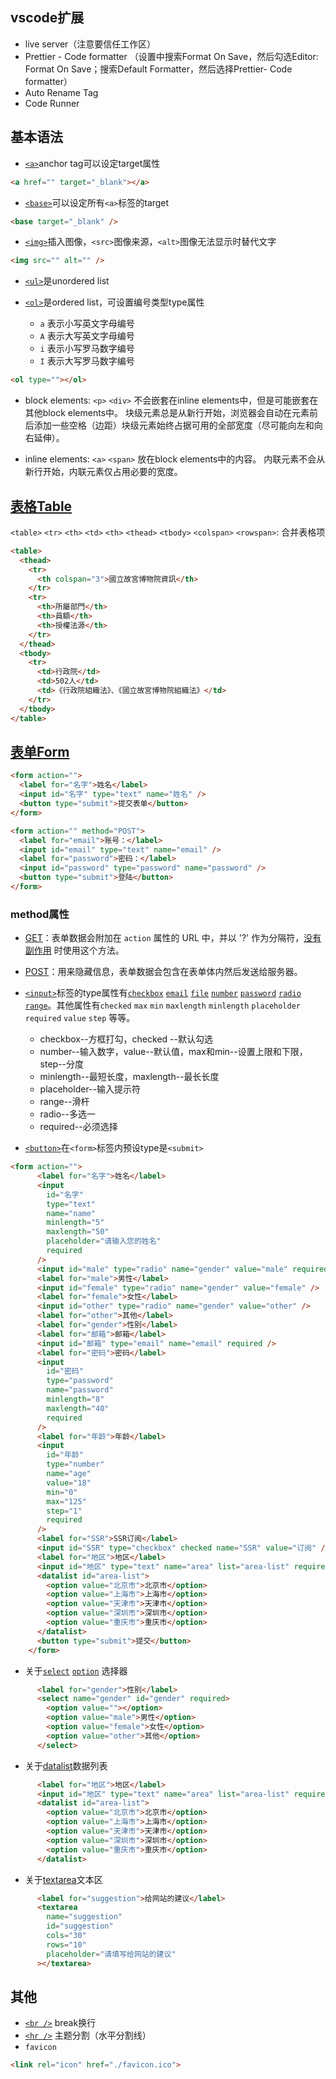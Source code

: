 ## vscode扩展

- live server（注意要信任工作区）
- Prettier - Code formatter （设置中搜索Format On Save，然后勾选Editor: Format On Save；搜索Default Formatter，然后选择Prettier- Code formatter）
- Auto Rename Tag
- Code Runner

## 基本语法

- [`<a>`](https://developer.mozilla.org/zh-CN/docs/Web/HTML/Element/a)anchor tag可以设定target属性
```html
<a href="" target="_blank"></a>
```

- [`<base>`](https://developer.mozilla.org/zh-CN/docs/Web/HTML/Element/base)可以设定所有`<a>`标签的target
```html
<base target="_blank" /> 
```

- [`<img>`](https://developer.mozilla.org/zh-CN/docs/Web/HTML/Element/img)插入图像，`<src>`图像来源，`<alt>`图像无法显示时替代文字
```html
<img src="" alt="" />
```

- [`<ul>`](https://developer.mozilla.org/zh-CN/docs/Web/HTML/Element/ul)是unordered list

- [`<ol>`](https://developer.mozilla.org/zh-CN/docs/Web/HTML/Element/ol)是ordered list，可设置编号类型type属性
	- `a` 表示小写英文字母编号
	- `A` 表示大写英文字母编号
	- `i` 表示小写罗马数字编号
	- `I` 表示大写罗马数字编号
```html
<ol type=""></ol>
```

- block elements: `<p>` `<div>` 
	不会嵌套在inline elements中，但是可能嵌套在其他block elements中。
	块级元素总是从新行开始，浏览器会自动在元素前后添加一些空格（边距）块级元素始终占据可用的全部宽度（尽可能向左和向右延伸）。

- inline elements: `<a>` `<span>`
	放在block elements中的内容。
	内联元素不会从新行开始，内联元素仅占用必要的宽度。

## [表格Table](https://developer.mozilla.org/zh-CN/docs/Web/HTML/Element/table)

`<table>` `<tr>` `<th>` `<td>` `<th>` `<thead>` `<tbody>`
`<colspan>` `<rowspan>`: 合并表格项

```html
<table>
  <thead>
	<tr>
	  <th colspan="3">國立故宮博物院資訊</th>
	</tr>
	<tr>
	  <th>所屬部門</th>
	  <th>員額</th>
	  <th>授權法源</th>
	</tr>
  </thead>
  <tbody>
	<tr>
	  <td>行政院</td>
	  <td>502人</td>
	  <td>《行政院組織法》、《國立故宮博物院組織法》</td>
	</tr>
  </tbody>
</table>
```

## [表单Form](https://developer.mozilla.org/zh-CN/docs/Web/HTML/Element/form)

```html
<form action="">
  <label for="名字">姓名</label>
  <input id="名字" type="text" name="姓名" />
  <button type="submit">提交表单</button>
</form>
```

```html
<form action="" method="POST">
  <label for="email">账号：</label>
  <input id="email" type="text" name="email" />
  <label for="password">密码：</label>
  <input id="password" type="password" name="password" />
  <button type="submit">登陆</button>
</form>
```
### method属性

- [GET](https://developer.mozilla.org/zh-CN/docs/Web/HTTP/Methods/GET)：表单数据会附加在 `action` 属性的 URL 中，并以 '?' 作为分隔符，[没有副作用](https://developer.mozilla.org/zh-CN/docs/Glossary/Idempotent) 时使用这个方法。
- [POST](https://developer.mozilla.org/zh-CN/docs/Web/HTTP/Methods/POST)：用来隐藏信息，表单数据会包含在表单体内然后发送给服务器。

- [`<input>`](https://developer.mozilla.org/zh-CN/docs/Web/HTML/Element/input)标签的type属性有[`checkbox`](https://developer.mozilla.org/zh-CN/docs/Web/HTML/Element/input/checkbox) [`email`](https://developer.mozilla.org/zh-CN/docs/Web/HTML/Element/input/email) [`file`](https://developer.mozilla.org/zh-CN/docs/Web/HTML/Element/input/file) [`number`](https://developer.mozilla.org/zh-CN/docs/Web/HTML/Element/input/number) [`password`](https://developer.mozilla.org/zh-CN/docs/Web/HTML/Element/input/password) [`radio`](https://developer.mozilla.org/zh-CN/docs/Web/HTML/Element/input/radio) [`range`](https://developer.mozilla.org/zh-CN/docs/Web/HTML/Element/input/range)。其他属性有`checked` `max` `min` `maxlength` `minlength` `placeholder` `required` `value` `step` 等等。
	- checkbox--方框打勾，checked --默认勾选
	- number--输入数字，value--默认值，max和min--设置上限和下限，step--分度
	- minlength--最短长度，maxlength--最长长度
	- placeholder--输入提示符
	- range--滑杆
	- radio--多选一
	- required--必须选择
- [`<button>`](https://developer.mozilla.org/zh-CN/docs/Web/HTML/Element/button)在`<form>`标签内预设type是`<submit>`

```html
<form action="">
      <label for="名字">姓名</label>
      <input
        id="名字"
        type="text"
        name="name"
        minlength="5"
        maxlength="50"
        placeholder="请输入您的姓名"
        required
      />
      <input id="male" type="radio" name="gender" value="male" required />
      <label for="male">男性</label>
      <input id="female" type="radio" name="gender" value="female" />
      <label for="female">女性</label>
      <input id="other" type="radio" name="gender" value="other" />
      <label for="other">其他</label>  
      <label for="gender">性别</label>
      <label for="邮箱">邮箱</label>
      <input id="邮箱" type="email" name="email" required />
      <label for="密码">密码</label>
      <input
        id="密码"
        type="password"
        name="password"
        minlength="8"
        maxlength="40"
        required
      />
      <label for="年龄">年龄</label>
      <input
        id="年龄"
        type="number"
        name="age"
        value="18"
        min="0"
        max="125"
        step="1"
        required
      />
      <label for="SSR">SSR订阅</label>
      <input id="SSR" type="checkbox" checked name="SSR" value="订阅" />
      <label for="地区">地区</label>
      <input id="地区" type="text" name="area" list="area-list" required />
      <datalist id="area-list">
        <option value="北京市">北京市</option>
        <option value="上海市">上海市</option>
        <option value="天津市">天津市</option>
        <option value="深圳市">深圳市</option>
        <option value="重庆市">重庆市</option>
      </datalist>
      <button type="submit">提交</button>
    </form>
```

- 关于[`select`](https://developer.mozilla.org/zh-CN/docs/Web/HTML/Element/select) [`option`](https://developer.mozilla.org/zh-CN/docs/Web/HTML/Element/option) 选择器
```html
      <label for="gender">性别</label>
      <select name="gender" id="gender" required>
        <option value=""></option>
        <option value="male">男性</option>
        <option value="female">女性</option>
        <option value="other">其他</option>
      </select>
```

- 关于[datalist](https://developer.mozilla.org/zh-CN/docs/Web/HTML/Element/datalist)数据列表
```html
      <label for="地区">地区</label>
      <input id="地区" type="text" name="area" list="area-list" required />
      <datalist id="area-list">
        <option value="北京市">北京市</option>
        <option value="上海市">上海市</option>
        <option value="天津市">天津市</option>
        <option value="深圳市">深圳市</option>
        <option value="重庆市">重庆市</option>
      </datalist>
```

- 关于[textarea](https://developer.mozilla.org/zh-CN/docs/Web/HTML/Element/textarea)文本区
```html
      <label for="suggestion">给网站的建议</label>
      <textarea
        name="suggestion"
        id="suggestion"
        cols="30"
        rows="10"
        placeholder="请填写给网站的建议"
      ></textarea>
```

## 其他

- [`<br />`](https://developer.mozilla.org/zh-CN/docs/Web/HTML/Element/br) break换行
- [`<hr />`](https://developer.mozilla.org/zh-CN/docs/Web/HTML/Element/hr) 主题分割（水平分割线）
- `favicon` 
```html
<link rel="icon" href="./favicon.ico">
```

